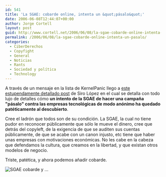 ```yaml
---
id: 541
title: 'La SGAE: cobarde online, intenta un &quot;pásalo&quot;'
date: 2006-06-08T12:44:07+00:00
author: Jorge Cortell
layout: post
guid: http://www.cortell.net/2006/06/08/la-sgae-cobarde-online-intenta-un-pasalo/
permalink: /2006/06/08/la-sgae-cobarde-online-intenta-un-pasalo/
categories:
  - CiberDerechos
  - Copyfight
  - General
  - Noticias
  - Rants
  - Sociedad y polí­tica
  - Technology
---
```

A través de un mensaje en la lista de KernelPanic llego a <a title="Post de Siro Lopez" target="_blank" href="http://blogs.periodistadigital.com/sirolopez.php/2006/06/05/la_sgae_envia_un_e_mail_ocultando_su_ide">este estupendamente detallado post</a> de Siro López en el cual se detalla con todo lujo de detalles cómo **un intento de la SGAE de hacer una campaña "pásalo" contra las empresas tecnológicas de modo anónimo ha quedado patéticamente al descubierto**.

Cree el ladrón que todos son de su condición. La SGAE, la cual no tiene pudor en reconocer públicamente que sólo le mueve el dinero, cree que detrás del copyleft, de la exigencia de que se auditen sus cuentas públicamente, de que se acabe con un canon injusto, etc tiene que haber unas empresas con motivaciones económicas. No les cabe en la cabeza que defendamos la cultura, que creamos en la libertad, y que existan otros modelos de negocio.

Triste, patética, y ahora podemos añadir cobarde.

![SGAE cobarde y ...](http://static.flickr.com/31/91333477_0cc8d59057_o.jpg "SGAE cobarde y ...")